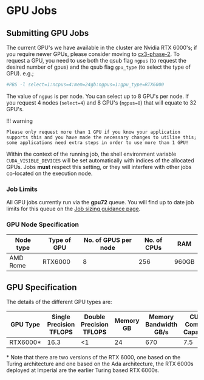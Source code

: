 # GPU Jobs

## Submitting GPU Jobs
The current GPU's we have available in the cluster are Nvidia RTX 6000's; if you require newer GPUs, please consider moving to [cx3-phase-2](../pilot/cx3-phase2.md). To request a GPU, you need to use both the qsub flag `ngpus` (to request the desired number of gpus) and the qsub flag `gpu_type` (to select the type of GPU). e.g.;

```bash
#PBS -l select=1:ncpus=4:mem=24gb:ngpus=1:gpu_type=RTX6000
```

The value of `ngpus` is per node. You can select up to 8 GPU's per node. If you request 4 nodes (`select=4`) and 8 GPU's (`ngpus=8`) that will equate to 32 GPU's. 

!!! warning

    Please only request more than 1 GPU if you know your application supports this and you have made the necessary changes to utilise this; some applications need extra steps in order to use more than 1 GPU!
        
Within the context of the running job, the shell environment variable `CUDA_VISIBLE_DEVICES` will be set automatically with indices of the allocated GPUs. Jobs **must** respect this setting, or they will interfere with other jobs co-located on the execution node.

### Job Limits
All GPU jobs currently run via the **gpu72** queue. You will find up to date job limits for this queue on the [Job sizing guidance page](./job-sizing-guidance.md).

### GPU Node Specification

| Node type | Type of GPU | No. of GPUS per node | No. of CPUs | RAM |
| --------- | ----------- | -------------------- | ----------- | --- |
| AMD Rome | RTX6000 | 8 | 256 | 960GB |

## GPU Specification
The details of the different GPU types are:

| GPU Type | Single Precision<br>TFLOPS | Double Precision<br>TFLOPS | Memory<br>GB | Memory Bandwidth<br>GB/s | CUDA Compute Capability | GPU Architecture |
| -------- | -------------------------- | -------------------------- | ------------ | ------------------------ | ----------------------- | ---------------- |
| RTX6000* | 16.3 | <1 | 24 | 670 | 7.5 | Turing |

\* Note that there are two versions of the RTX 6000, one based on the Turing architecture and one based on the Ada architecture, the RTX 6000s deployed at Imperial are the earlier Turing based RTX 6000s.